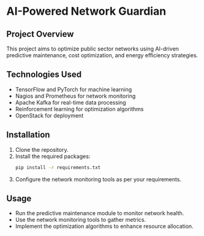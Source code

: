 # AI-Powered Network Guardian

## Project Overview
This project aims to optimize public sector networks using AI-driven predictive maintenance, cost optimization, and energy efficiency strategies.

## Technologies Used
- TensorFlow and PyTorch for machine learning
- Nagios and Prometheus for network monitoring
- Apache Kafka for real-time data processing
- Reinforcement learning for optimization algorithms
- OpenStack for deployment

## Installation
1. Clone the repository.
2. Install the required packages:
   ```bash
   pip install -r requirements.txt
   ```
3. Configure the network monitoring tools as per your requirements.

## Usage
- Run the predictive maintenance module to monitor network health.
- Use the network monitoring tools to gather metrics.
- Implement the optimization algorithms to enhance resource allocation.

